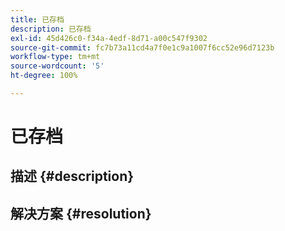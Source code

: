 ```yaml
---
title: 已存档
description: 已存档
exl-id: 45d426c0-f34a-4edf-8d71-a00c547f9302
source-git-commit: fc7b73a11cd4a7f0e1c9a1007f6cc52e96d7123b
workflow-type: tm+mt
source-wordcount: '5'
ht-degree: 100%

---
```


# 已存档

## 描述 {#description}

## 解决方案 {#resolution}
